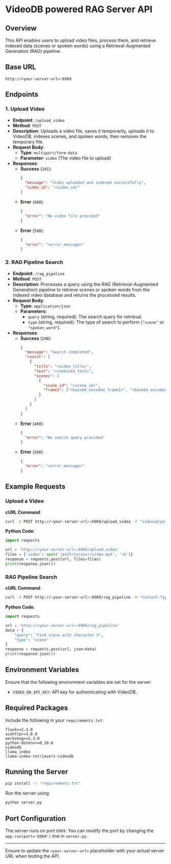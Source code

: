 # VideoDB powered RAG Server API

## Overview
This API enables users to upload video files, process them, and retrieve indexed data (scenes or spoken words) using a Retrieval-Augmented Generation (RAG) pipeline.

## Base URL
`http://<your-server-url>:6969`

## Endpoints

### 1. Upload Video
- **Endpoint**: `/upload_video`
- **Method**: `POST`
- **Description**: Uploads a video file, saves it temporarily, uploads it to VideoDB, indexes scenes, and spoken words, then removes the temporary file.
- **Request Body**:
  - **Type**: `multipart/form-data`
  - **Parameter**: `video` (The video file to upload)
- **Responses**:
  - **Success** (`201`):
    ```json
    {
      "message": "Video uploaded and indexed successfully",
      "video_id": "<video_id>"
    }
    ```
  - **Error** (`400`):
    ```json
    {
      "error": "No video file provided"
    }
    ```
  - **Error** (`500`):
    ```json
    {
      "error": "<error_message>"
    }
    ```

### 2. RAG Pipeline Search
- **Endpoint**: `/rag_pipeline`
- **Method**: `POST`
- **Description**: Processes a query using the RAG (Retrieval-Augmented Generation) pipeline to retrieve scenes or spoken words from the indexed video database and returns the processed results.
- **Request Body**:
  - **Type**: `application/json`
  - **Parameters**:
    - `query` (string, required): The search query for retrieval.
    - `type` (string, required): The type of search to perform (`"scene"` or `"spoken_word"`).
- **Responses**:
  - **Success** (`200`):
    ```json
    {
      "message": "Search completed",
      "result": [
        {
          "title": "<video_title>",
          "text": "<combined_text>",
          "scenes": [
            {
              "scene_id": "<scene_id>",
              "frames": ["<base64_encoded_frame1>", "<base64_encoded_frame2>", ...]
            }
          ]
        }
      ]
    }
    ```
  - **Error** (`400`):
    ```json
    {
      "error": "No search query provided"
    }
    ```
  - **Error** (`500`):
    ```json
    {
      "error": "<error_message>"
    }
    ```

## Example Requests

### Upload a Video
**cURL Command**:
```bash
curl -X POST http://<your-server-url>:6969/upload_video -F "video=@/path/to/your/video.mp4"
```

**Python Code**:
```python
import requests

url = 'http://<your-server-url>:6969/upload_video'
files = {'video': open('/path/to/your/video.mp4', 'rb')}
response = requests.post(url, files=files)
print(response.json())
```

### RAG Pipeline Search
**cURL Command**:
```bash
curl -X POST http://<your-server-url>:6969/rag_pipeline -H "Content-Type: application/json" -d '{"query": "Find scene with character X", "type": "scene"}'
```

**Python Code**:
```python
import requests

url = 'http://<your-server-url>:6969/rag_pipeline'
data = {
    "query": "Find scene with character X",
    "type": "scene"
}
response = requests.post(url, json=data)
print(response.json())
```

## Environment Variables
Ensure that the following environment variables are set for the server:
- `VIDEO_DB_API_KEY`: API key for authenticating with VideoDB.

## Required Packages
Include the following in your `requirements.txt`:
```plaintext
flask>=2.3.0
aiohttp>=3.8.0
werkzeug>=2.3.0
python-dotenv>=0.19.0
videodb
llama_index 
llama-index-retrievers-videodb
```

## Running the Server
```bash
pip install -r "requirements.txt"
```
Run the server using:
```bash
python server.py
```

## Port Configuration
The server runs on port `6969`. You can modify the port by changing the `app.run(port='6969')` line in `server.py`.

---

Ensure to update the `<your-server-url>` placeholder with your actual server URL when testing the API.

